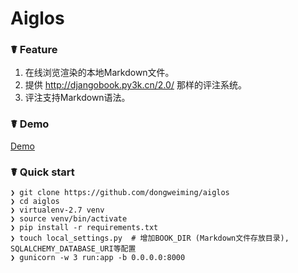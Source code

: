 # Aiglos

### ☤ Feature

1. 在线浏览渲染的本地Markdown文件。
2. 提供 http://djangobook.py3k.cn/2.0/ 那样的评注系统。
3. 评注支持Markdown语法。

### ☤ Demo

[Demo](https://dry-castle-71587.herokuapp.com/)

### ☤ Quick start

```
❯ git clone https://github.com/dongweiming/aiglos
❯ cd aiglos
❯ virtualenv-2.7 venv
❯ source venv/bin/activate
❯ pip install -r requirements.txt
❯ touch local_settings.py  # 增加BOOK_DIR (Markdown文件存放目录), SQLALCHEMY_DATABASE_URI等配置
❯ gunicorn -w 3 run:app -b 0.0.0.0:8000
```
